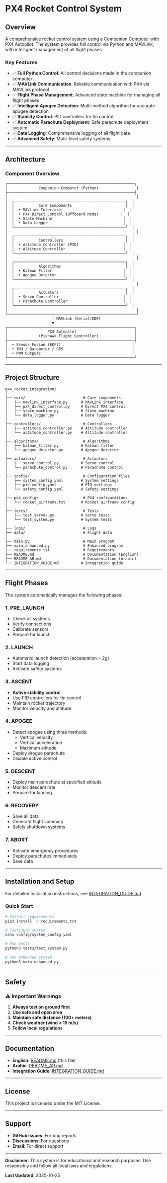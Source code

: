 # PX4 Rocket Control System

## Overview

A comprehensive rocket control system using a Companion Computer with PX4 Autopilot. The system provides full control via Python and MAVLink, with intelligent management of all flight phases.

### Key Features

- ✅ **Full Python Control**: All control decisions made in the companion computer
- ✅ **MAVLink Communication**: Reliable communication with PX4 via MAVLink protocol
- ✅ **Flight Phase Management**: Advanced state machine for managing all flight phases
- ✅ **Intelligent Apogee Detection**: Multi-method algorithm for accurate apogee detection
- ✅ **Stability Control**: PID controllers for fin control
- ✅ **Automatic Parachute Deployment**: Safe parachute deployment system
- ✅ **Data Logging**: Comprehensive logging of all flight data
- ✅ **Advanced Safety**: Multi-level safety systems

---

## Architecture

### Component Overview

```
┌─────────────────────────────────────────────────────────┐
│              Companion Computer (Python)                 │
├─────────────────────────────────────────────────────────┤
│                                                          │
│  ┌──────────────────────────────────────────────────┐  │
│  │           Core Components                        │  │
│  │  • MAVLink Interface                            │  │
│  │  • PX4 Direct Control (Offboard Mode)          │  │
│  │  • State Machine                                │  │
│  │  • Data Logger                                  │  │
│  └──────────────────────────────────────────────────┘  │
│                                                          │
│  ┌──────────────────────────────────────────────────┐  │
│  │           Controllers                            │  │
│  │  • Attitude Controller (PID)                    │  │
│  │  • Altitude Controller                          │  │
│  └──────────────────────────────────────────────────┘  │
│                                                          │
│  ┌──────────────────────────────────────────────────┐  │
│  │           Algorithms                             │  │
│  │  • Kalman Filter                                │  │
│  │  • Apogee Detector                              │  │
│  └──────────────────────────────────────────────────┘  │
│                                                          │
│  ┌──────────────────────────────────────────────────┐  │
│  │           Actuators                              │  │
│  │  • Servo Controller                             │  │
│  │  • Parachute Controller                         │  │
│  └──────────────────────────────────────────────────┘  │
│                                                          │
└────────────────────┬─────────────────────────────────────┘
                     │ MAVLink (Serial/UDP)
                     ▼
┌─────────────────────────────────────────────────────────┐
│                  PX4 Autopilot                          │
│              (Pixhawk Flight Controller)                │
├─────────────────────────────────────────────────────────┤
│  • Sensor Fusion (EKF2)                                │
│  • IMU / Barometer / GPS                               │
│  • PWM Outputs                                         │
└─────────────────────────────────────────────────────────┘
```

---

## Project Structure

```
px4_rocket_integration/
│
├── core/                          # Core components
│   ├── mavlink_interface.py      # MAVLink interface
│   ├── px4_direct_control.py     # Direct PX4 control
│   ├── state_machine.py          # State machine
│   └── data_logger.py            # Data logger
│
├── controllers/                   # Controllers
│   ├── attitude_controller.py    # Attitude controller
│   └── altitude_controller.py    # Altitude controller
│
├── algorithms/                    # Algorithms
│   ├── kalman_filter.py          # Kalman filter
│   └── apogee_detector.py        # Apogee detector
│
├── actuators/                     # Actuators
│   ├── servo_control.py          # Servo control
│   └── parachute_control.py      # Parachute control
│
├── config/                        # Configuration files
│   ├── system_config.yaml        # System settings
│   ├── pid_config.yaml           # PID settings
│   └── safety_config.yaml        # Safety settings
│
├── px4_config/                    # PX4 configurations
│   └── rocket_airframe.txt       # Rocket airframe config
│
├── tests/                         # Tests
│   ├── test_servos.py            # Servo tests
│   └── test_system.py            # System tests
│
├── logs/                          # Logs
├── data/                          # Flight data
│
├── main.py                        # Main program
├── main_enhanced.py               # Enhanced program
├── requirements.txt               # Requirements
├── README.md                      # Documentation (English)
├── README_AR.md                   # Documentation (Arabic)
└── INTEGRATION_GUIDE.md          # Integration guide
```

---

## Flight Phases

The system automatically manages the following phases:

### 1. PRE_LAUNCH
- Check all systems
- Verify connections
- Calibrate sensors
- Prepare for launch

### 2. LAUNCH
- Automatic launch detection (acceleration > 2g)
- Start data logging
- Activate safety systems

### 3. ASCENT
- **Active stability control**
- Use PID controllers for fin control
- Maintain rocket trajectory
- Monitor velocity and altitude

### 4. APOGEE
- Detect apogee using three methods:
  - Vertical velocity
  - Vertical acceleration
  - Maximum altitude
- Deploy drogue parachute
- Disable active control

### 5. DESCENT
- Deploy main parachute at specified altitude
- Monitor descent rate
- Prepare for landing

### 6. RECOVERY
- Save all data
- Generate flight summary
- Safely shutdown systems

### 7. ABORT
- Activate emergency procedures
- Deploy parachutes immediately
- Save data

---

## Installation and Setup

For detailed installation instructions, see [INTEGRATION_GUIDE.md](INTEGRATION_GUIDE.md)

### Quick Start

```bash
# Install requirements
pip3 install -r requirements.txt

# Configure system
nano config/system_config.yaml

# Run tests
python3 tests/test_system.py

# Run enhanced system
python3 main_enhanced.py
```

---

## Safety

### ⚠️ Important Warnings

1. **Always test on ground first**
2. **Use safe and open area**
3. **Maintain safe distance (100+ meters)**
4. **Check weather (wind < 15 m/s)**
5. **Follow local regulations**

---

## Documentation

- **English**: [README.md](README.md) (this file)
- **Arabic**: [README_AR.md](README_AR.md)
- **Integration Guide**: [INTEGRATION_GUIDE.md](INTEGRATION_GUIDE.md)

---

## License

This project is licensed under the MIT License.

---

## Support

- **GitHub Issues**: For bug reports
- **Discussions**: For questions
- **Email**: For direct support

---

**Disclaimer**: This system is for educational and research purposes. Use responsibly and follow all local laws and regulations.

**Last Updated**: 2025-10-25
